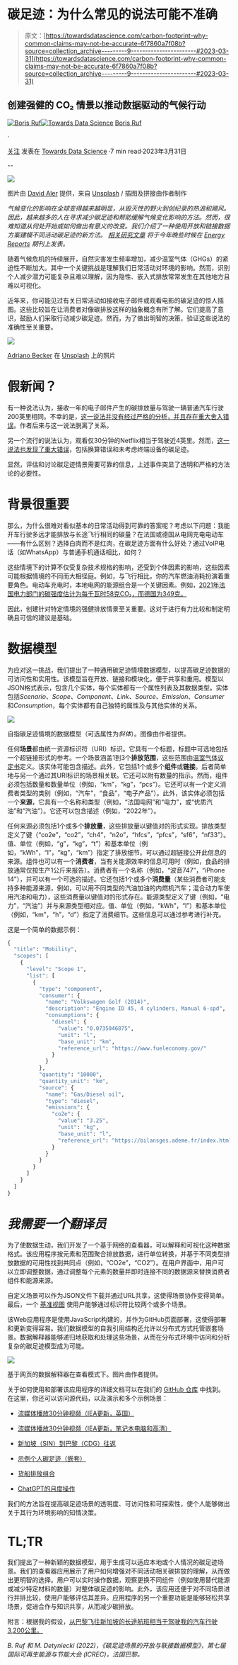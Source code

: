 # 碳足迹：为什么常见的说法可能不准确

> 原文：[https://towardsdatascience.com/carbon-footprint-why-common-claims-may-not-be-accurate-6f7860a7f08b?source=collection_archive---------9-----------------------#2023-03-31](https://towardsdatascience.com/carbon-footprint-why-common-claims-may-not-be-accurate-6f7860a7f08b?source=collection_archive---------9-----------------------#2023-03-31)

## 创建强健的 CO₂ 情景以推动数据驱动的气候行动

[](https://medium.com/@boris-ruf?source=post_page-----6f7860a7f08b--------------------------------)[![Boris Ruf](../Images/96dc4fc2f32add89fef6911195590cd8.png)](https://medium.com/@boris-ruf?source=post_page-----6f7860a7f08b--------------------------------)[](https://towardsdatascience.com/?source=post_page-----6f7860a7f08b--------------------------------)[![Towards Data Science](../Images/a6ff2676ffcc0c7aad8aaf1d79379785.png)](https://towardsdatascience.com/?source=post_page-----6f7860a7f08b--------------------------------) [Boris Ruf](https://medium.com/@boris-ruf?source=post_page-----6f7860a7f08b--------------------------------)

·

[关注](https://medium.com/m/signin?actionUrl=https%3A%2F%2Fmedium.com%2F_%2Fsubscribe%2Fuser%2Fed341456850c&operation=register&redirect=https%3A%2F%2Ftowardsdatascience.com%2Fcarbon-footprint-why-common-claims-may-not-be-accurate-6f7860a7f08b&user=Boris+Ruf&userId=ed341456850c&source=post_page-ed341456850c----6f7860a7f08b---------------------post_header-----------) 发表在 [Towards Data Science](https://towardsdatascience.com/?source=post_page-----6f7860a7f08b--------------------------------) ·7 min read·2023年3月31日[](https://medium.com/m/signin?actionUrl=https%3A%2F%2Fmedium.com%2F_%2Fvote%2Ftowards-data-science%2F6f7860a7f08b&operation=register&redirect=https%3A%2F%2Ftowardsdatascience.com%2Fcarbon-footprint-why-common-claims-may-not-be-accurate-6f7860a7f08b&user=Boris+Ruf&userId=ed341456850c&source=-----6f7860a7f08b---------------------clap_footer-----------)

--

[](https://medium.com/m/signin?actionUrl=https%3A%2F%2Fmedium.com%2F_%2Fbookmark%2Fp%2F6f7860a7f08b&operation=register&redirect=https%3A%2F%2Ftowardsdatascience.com%2Fcarbon-footprint-why-common-claims-may-not-be-accurate-6f7860a7f08b&source=-----6f7860a7f08b---------------------bookmark_footer-----------)![](../Images/4bd5a020591cf29afa125f1bf4482aca.png)

图片由 [David Aler](https://unsplash.com/@davidaler?utm_source=medium&utm_medium=referral) 提供，来自 [Unsplash](https://unsplash.com/?utm_source=medium&utm_medium=referral) / 插图及拼接由作者制作

*气候变化的影响在全球变得越来越明显，从毁灭性的野火到创纪录的热浪和飓风。因此，越来越多的人在寻求减少碳足迹和帮助缓解气候变化影响的方法。然而，很难知道从何处开始或如何做出有意义的改变。我们介绍了一种使用开放和链接数据方案建模不同活动碳足迹的新方法。* [*相关研究文章*](https://borisruf.github.io/carbon-footprint-modeling-tool/ICREC2022_Open_and_Linked_Data_Model_for_Carbon_Footprint_Scenarios.pdf) *将于今年晚些时候在* [*Energy Reports*](https://www.sciencedirect.com/journal/energy-reports) *期刊上发表。*

随着气候危机的持续展开，自然灾害发生频率增加，减少温室气体（GHGs）的紧迫性不断加大。其中一个关键挑战是理解我们日常活动对环境的影响。然而，识别个人减少潜力可能复杂且难以理解，因为隐性、嵌入式排放常常发生在其他地方且难以可视化。

近年来，你可能见过有关日常活动如接收电子邮件或观看电影的碳足迹的惊人插图。这些比较旨在让消费者对像碳排放这样的抽象概念有所了解。它们提高了意识，鼓励人们采取行动减少碳足迹。然而，为了做出明智的决策，验证这些说法的准确性至关重要。

![](../Images/cd98ba49af6f3f8031af82d8ee4d9d34.png)

[Adriano Becker](https://unsplash.com/@afbecker?utm_source=medium&utm_medium=referral) 在 [Unsplash](https://unsplash.com/?utm_source=medium&utm_medium=referral) 上的照片

# 假新闻？

有一种说法认为，接收一年的电子邮件产生的碳排放量与驾驶一辆普通汽车行驶200英里相同。不幸的是，[这一说法并没有经过严格的分析，并且存在重大舍入错误](https://qz.com/1937309/dont-worry-about-the-carbon-footprint-of-your-emails)。作者后来与这一说法脱离了关系。

另一个流行的说法认为，观看仅30分钟的Netflix相当于驾驶近4英里。然而，[这一说法也发现了重大错误](https://www.iea.org/commentaries/the-carbon-footprint-of-streaming-video-fact-checking-the-headlines)，包括换算错误和未考虑终端设备的碳足迹。

显然，评估和讨论碳足迹情景需要可靠的信息，上述事件突显了透明和严格的方法论的必要性。

# 背景很重要

那么，为什么很难对看似基本的日常活动得到可靠的答案呢？考虑以下问题：我能开车行驶多远才能排放与长途飞行相同的碳量？在法国或德国从电网充电电动车——有什么区别？选择白肉而不是红肉，在碳足迹方面有什么好处？通过VoIP电话（如WhatsApp）与普通手机通话相比，如何？

这些情境下的计算不仅受复杂技术规格的影响，还受到个体因素的影响，这些因素可能根据情境的不同而大相径庭。例如，与飞行相比，你的汽车燃油消耗扮演着重要角色。电动车充电时，本地电网的能源组合是一个关键因素。例如，[2021年法国电力部门的碳强度估计为每千瓦时58克CO₂，而德国为349克。](https://www.statista.com/statistics/1291750/carbon-intensity-power-sector-eu-country/)

因此，创建针对特定情境的强健排放情景至关重要。这对于进行有力比较和制定明确且可信的建议是基础。

# 数据模型

为应对这一挑战，我们提出了一种通用碳足迹情境数据模型，以提高碳足迹数据的可访问性和实用性。该模型旨在开放、链接和模块化，便于共享和重用。模型以JSON格式表示，包含几个实体，每个实体都有一个属性列表及其数据类型。实体包括*Scenario*、*Scope*、*Component*、*Link*、*Source*、*Emission*、*Consumer*和*Consumption*，每个实体都有自己独特的属性及与其他实体的关系。

![](../Images/65a2a04082fab1834a2eab7d2b93f9e4.png)

自指碳足迹情境的数据模型（可选属性为*斜体*）。图像由作者提供。

任何**场景**都由统一资源标识符（URI）标识。它具有一个标题，标题中可选地包括一个超链接形式的参考。一个场景涵盖1到3个**排放范围**，这些范围由[温室气体议定书](https://ghgprotocol.org/sites/default/files/standards/ghg-protocol-revised.pdf)定义。该实体可能包含描述。此外，它包括1个或多个**组件**或**链接**。后者简单地与另一个通过其URI标识的场景相关联。它还可以附有数量的指示。然而，组件必须包括数量和数量单位（例如，“km”，“kg”，“pcs”）。它还可以有一个定义消费者类型的类别（例如，“汽车”，“食品”，“电子产品”）。此外，该实体必须包括一个**来源**，它具有一个名称和类型（例如，“法国电网”和“电力”，或“优质汽油”和“汽油”）。它还可以包含描述（例如，“2022年”）。

任何来源必须包括1个或多个**排放量**，这些排放量以键值对的形式实现。排放类型定义了键（“co2e”，“co2”，“ch4”，“n2o”，“hfcs”，“pfcs”，“sf6”，“nf33”）。值、单位（例如，“g”，“kg”，“t”）和基本单位（例如，“kWh”，“l”，“kg”，“km”）指定了排放细节。可以通过超链接公开此信息的来源。组件也可以有一个**消费者**，当有关能源效率的信息可用时（例如，食品的排放通常仅按生产1公斤来报告）。消费者有一个名称（例如，“波音747”，“iPhone 14”），并可以有一个可选的描述。它还包括1个或多个**消费量**（某些消费者可能支持多种能源来源，例如，可以用不同类型的汽油加油的内燃机汽车；混合动力车使用汽油和电力），这些消费量以键值对的形式存在。能源类型定义了键（例如，“电力”，“汽油”）并与来源类型相对应。值、单位（例如，“kWh”，“l”）和基本单位（例如，“km”，“h”，“d”）指定了消费细节。这些信息可以通过参考进行补充。

这是一个简单的数据示例：

```py
{
  "title": "Mobility",
  "scopes": [
    {
      "level": "Scope 1",
      "list": [
        {
          "type": "component",
          "consumer": {
            "name": "Volkswagen Golf (2014)",
            "description": "Engine ID 45, 4 cylinders, Manual 6-spd",
            "consumptions": {
              "diesel": {
                "value": "0.0735046875",
                "unit": "l",
                "base_unit": "km",
                "reference_url": "https://www.fueleconomy.gov/"
              }
            }
          },
          "quantity": "10000",
          "quantity_unit": "km",
          "source": {
            "name": "Gas/Diesel oil",
            "type": "diesel",
            "emissions": {
              "co2e": {
                "value": "3.25",
                "unit": "kg",
                "base_unit": "l",
                "reference_url": "https://bilansges.ademe.fr/index.htm?new_liquides.htm"
              }
            }
          }
        }
      ]
    }
  ]
}
```

# *我需要一个翻译员*

为了使数据生动，我们开发了一个基于网络的查看器，可以解释和可视化这种数据格式。该应用程序按元素和范围聚合排放数据，进行单位转换，并基于不同类型排放数据的可用性找到共同点（例如，“CO2e”，“CO2”）。在用户界面中，用户可以立即调整数据，通过调整每个元素的数量并即时连接不同的数据源来替换消费者组件和能源来源。

自定义场景可以作为JSON文件下载并通过URL共享，这使得场景协作变得简单。最后，一个 [基准视图](https://borisruf.github.io/carbon-footprint-modeling-tool/benchmark.html?ids%5B%5D=scenario-615e4199-28fe-43d4-8b30-3cee5fe18923) 使用户能够通过标识符比较两个或多个场景。

该Web应用程序是使用JavaScript构建的，并作为GitHub页面部署，这使得部署和更新变得容易。我们数据模型的自我引用结构还允许以分布式方式托管嵌套场景。数据解释器能够递归地获取和处理这些场景，从而在分布式环境中访问和分析复杂的碳足迹模型成为可能。

![](../Images/d0f7d0a9e402712bb7e3ab5731d7dae7.png)

基于网页的数据解释器在查看模式下。图片由作者提供。

关于如何使用和部署该应用程序的详细文档可以在我们的 [GitHub 仓库](https://github.com/borisruf/carbon-footprint-modeling-tool) 中找到。在这里，你还可以访问源代码，以及演示和多个示例场景：

+   [流媒体播放30分钟视频（IEA更新，英国）](https://borisruf.github.io/carbon-footprint-modeling-tool/?id=scenario-8f35af7c-ee5b-42aa-b538-371b126b3d24)

+   [流媒体播放30分钟视频（IEA更新，笔记本电脑和高清）](https://borisruf.github.io/carbon-footprint-modeling-tool/?id=scenario-725b3ff2-294b-4cfc-81a3-fc460ee61fdc)

+   [新加坡（SIN）到巴黎（CDG）往返](https://borisruf.github.io/carbon-footprint-modeling-tool/?id=scenario-0065da59-7785-4eed-8a11-c73b70cf798e)

+   [示例个人碳足迹（嵌套）](https://borisruf.github.io/carbon-footprint-modeling-tool/?id=scenario-265789b8-d7d1-442f-ba79-e627b9226c86)

+   [货船排放组合](https://borisruf.github.io/carbon-footprint-modeling-tool/?id=scenario-d9de099f-a408-4526-aec2-f781c9972b42)

+   [ChatGPT的月度操作](https://borisruf.github.io/carbon-footprint-modeling-tool/index.html?id=scenario-a5f20019-1f40-4f41-b2a7-f9db5346a23f)

我们的方法旨在提高碳足迹场景的透明度、可访问性和可探索性，使个人能够做出关于其行为环境影响的知情决策。

# TL;TR

我们提出了一种新颖的数据模型，用于生成可以适应本地或个人情况的碳足迹场景。我们的查看器应用展示了用户如何增强对不同活动相关碳排放的理解，从而做出更明智的选择。用户可以实时操作数据，观察更换不同组件（例如使用替代能源或减少特定材料的数量）对整体碳足迹的影响。此外，该应用还便于对不同场景进行并排比较，使用户能够评估其差异。应用程序的另一个重要功能是能够轻松共享场景，促进合作与知识共享，从而减少碳排放。

附言：根据我的假设，[从巴黎飞往新加坡的长途航班相当于驾驶我的汽车行驶3,200公里。](https://borisruf.github.io/carbon-footprint-modeling-tool/benchmark.html?ids%5B%5D=scenario-e6c0c4d7-b9fb-4d76-bba0-5c6e4975dcf7)

*B. Ruf 和 M. Detyniecki (2022)，《碳足迹场景的开放与联接数据模型》，第七届国际可再生能源与节能大会 (ICREC)，法国巴黎。*

